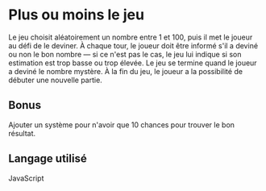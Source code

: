 # Plus ou moins le jeu

Le jeu choisit aléatoirement un nombre entre 1 et 100, puis il met le joueur au défi de le deviner. À chaque tour, le joueur doit être informé s'il a deviné ou non le bon nombre — si ce n'est pas le cas, le jeu lui indique si son estimation est trop basse ou trop élevée. Le jeu se termine quand le joueur a deviné le nombre mystère. À la fin du jeu, le joueur a la possibilité de débuter une nouvelle partie.

## Bonus

Ajouter un système pour n'avoir que 10 chances pour trouver le bon résultat.

## Langage utilisé
JavaScript
